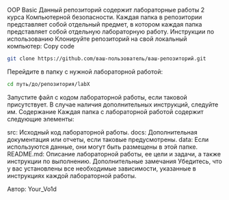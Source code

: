 OOP Basic
Данный репозиторий содержит лабораторные работы 2 курса Компьютерной безопасности. Каждая папка в репозитории представляет собой отдельный предмет, в котором каждая папка представляет собой отдельную лабораторную работу. 
Инструкции по использованию
Клонируйте репозиторий на свой локальный компьютер:
Copy code
```bash
git clone https://github.com/ваш-пользователь/ваш-репозиторий.git
```
Перейдите в папку с нужной лабораторной работой:
```bash
cd путь/до/репозитория/labX
```
Запустите файл с кодом лабораторной работы, если таковой присутствует. В случае наличия дополнительных инструкций, следуйте им.
Содержание
Каждая папка с лабораторной работой содержит следующие элементы:

src: Исходный код лабораторной работы.
docs: Дополнительная документация или отчеты, если таковые предусмотрены.
data: Если используются данные, они могут быть размещены в этой папке.
README.md: Описание лабораторной работы, ее цели и задачи, а также инструкции по выполнению.
Дополнительные замечания
Убедитесь, что у вас установлены все необходимые зависимости, указанные в инструкциях каждой лабораторной работы.

Автор: Your_Vo1d
